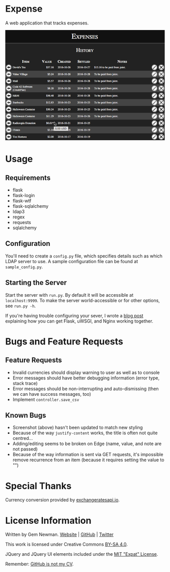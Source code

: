 Expense
=======

A web application that tracks expenses.

![Screenshot](/screenshots/exp.png?raw=true)

Usage
=====

Requirements
------------

* flask
* flask-login
* flask-wtf
* flask-sqlalchemy
* ldap3
* regex
* requests
* sqlalchemy

Configuration
-------------

You'll need to create a `config.py` file, which specifies details such as which LDAP
server to use. A sample configuration file can be found at `sample_config.py`.

Starting the Server
-------------------

Start the server with `run.py`. By default it will be accessible at `localhost:9999`. To
make the server world-accessible or for other options, see `run.py -h`.

If you're having trouble configuring your sever, I wrote a
[blog post](http://blog.spurll.com/2015/02/configuring-flask-uwsgi-and-nginx.html)
explaining how you can get Flask, uWSGI, and Nginx working together.

Bugs and Feature Requests
=========================

Feature Requests
----------------

* Invalid currencies should display warning to user as well as to console
* Error messages should have better debugging information (error type, stack trace)
* Error messages should be non-interrupting and auto-dismissing (then we can have success
  messages, too)
* Implement `controller.save_csv`

Known Bugs
----------

* Screenshot (above) hasn't been updated to match new styling
* Because of the way `justify-content` works, the title is often not quite centred...
* Adding/editing seems to be broken on Edge (name, value, and note are not passed)
* Because of the way information is sent via GET requests, it's impossible remove
  recurrence from an item (because it requires setting the value to "")

Special Thanks
==============

Currency conversion provided by [exchangeratesapi.io](https://exchangeratesapi.io).

License Information
===================

Written by Gem Newman. [Website](http://spurll.com) | [GitHub](https://github.com/spurll/) | [Twitter](https://twitter.com/spurll)

This work is licensed under Creative Commons [BY-SA 4.0](http://creativecommons.org/licenses/by-sa/4.0/).

JQuery and JQuery UI elements included under the [MIT "Expat" License](https://opensource.org/licenses/MIT).

Remember: [GitHub is not my CV](https://blog.jcoglan.com/2013/11/15/why-github-is-not-your-cv/).
